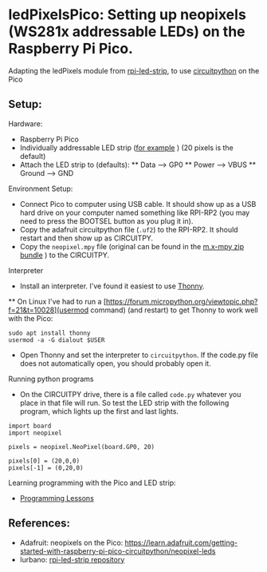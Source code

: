 # ledPixelsPico: Setting up neopixels (WS281x addressable LEDs) on the Raspberry Pi Pico.

Adapting the ledPixels module from [rpi-led-strip](https://github.com/lurbano/rpi-led-strip), to use [circuitpython](https://learn.adafruit.com/getting-started-with-raspberry-pi-pico-circuitpython/neopixel-leds) on the Pico

## Setup:

Hardware:
* Raspberry Pi Pico
* Individually addressable LED strip ([for example](https://www.aliexpress.com/item/4000744445376.html) ) (20 pixels is the default)
* Attach the LED strip to (defaults):
** Data --> GP0
** Power --> VBUS
** Ground --> GND

Environment Setup:
* Connect Pico to computer using USB cable. It should show up as a USB hard drive on your computer named something like RPI-RP2 (you may need to press the BOOTSEL button as you plug it in).
* Copy the adafruit circuitpython file (`.uf2`) to the RPI-RP2. It should restart and then show up as CIRCUITPY.
* Copy the `neopixel.mpy` file (original can be found in the [m.x-mpy zip bundle](https://github.com/adafruit/Adafruit_CircuitPython_Bundle/releases/tag/20220323) ) to the CIRCUITPY.

Interpreter
* Install an interpreter. I've found it easiest to use [Thonny](https://thonny.org/).

** On Linux I've had to run a [https://forum.micropython.org/viewtopic.php?f=21&t=10028](usermod   command) (and restart) to get Thonny to work well with the Pico:
```
sudo apt install thonny
usermod -a -G dialout $USER
```
* Open Thonny and set the interpreter to `circuitpython`. If the code.py file does not automatically open, you should probably open it.

Running python programs
* On the CIRCUITPY drive, there is a file called `code.py` whatever you place in that file will run. So test the LED strip with the following program, which lights up the first and last lights.
```
import board
import neopixel

pixels = neopixel.NeoPixel(board.GP0, 20)

pixels[0] = (20,0,0)
pixels[-1] = (0,20,0)
```

Learning programming with the Pico and LED strip:
* [Programming Lessons](https://soriki.com/programmingLessons/leds/)



## References:
* Adafruit: neopixels on the Pico: https://learn.adafruit.com/getting-started-with-raspberry-pi-pico-circuitpython/neopixel-leds
* lurbano: [rpi-led-strip repository](https://github.com/lurbano/rpi-led-strip)
